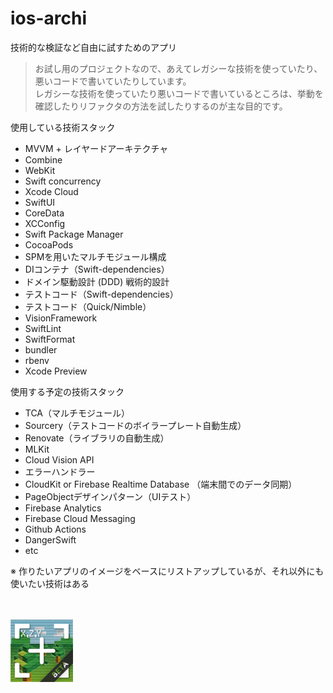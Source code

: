 # ios-archi

技術的な検証など自由に試すためのアプリ

> お試し用のプロジェクトなので、あえてレガシーな技術を使っていたり、悪いコードで書いていたりしています。  
> レガシーな技術を使っていたり悪いコードで書いているところは、挙動を確認したりリファクタの方法を試したりするのが主な目的です。

使用している技術スタック
- MVVM + レイヤードアーキテクチャ
- Combine
- WebKit
- Swift concurrency
- Xcode Cloud
- SwiftUI
- CoreData
- XCConfig
- Swift Package Manager
- CocoaPods
- SPMを用いたマルチモジュール構成
- DIコンテナ（Swift-dependencies）
- ドメイン駆動設計 (DDD) 戦術的設計
- テストコード（Swift-dependencies）
- テストコード（Quick/Nimble）
- VisionFramework
- SwiftLint
- SwiftFormat
- bundler
- rbenv
- Xcode Preview

使用する予定の技術スタック
- TCA（マルチモジュール）
- Sourcery（テストコードのボイラープレート自動生成）
- Renovate（ライブラリの自動生成）
- MLKit
- Cloud Vision API
- エラーハンドラー
- CloudKit or Firebase Realtime Database （端末間でのデータ同期）
- PageObjectデザインパターン（UIテスト）
- Firebase Analytics
- Firebase Cloud Messaging
- Github Actions
- DangerSwift
- etc

※ 作りたいアプリのイメージをベースにリストアップしているが、それ以外にも使いたい技術はある

<br>
<br>

<img src="App/ios-archi/Assets.xcassets/AppIcon.appiconset/AppIcon.png" width="100">
